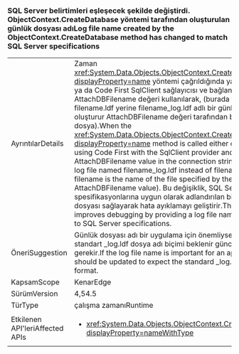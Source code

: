 ### <a name="log-file-name-created-by-the-objectcontextcreatedatabase-method-has-changed-to-match-sql-server-specifications"></a><span data-ttu-id="f2c21-101">SQL Server belirtimleri eşleşecek şekilde değiştirdi. ObjectContext.CreateDatabase yöntemi tarafından oluşturulan günlük dosyası adı</span><span class="sxs-lookup"><span data-stu-id="f2c21-101">Log file name created by the ObjectContext.CreateDatabase method has changed to match SQL Server specifications</span></span>

|   |   |
|---|---|
|<span data-ttu-id="f2c21-102">Ayrıntılar</span><span class="sxs-lookup"><span data-stu-id="f2c21-102">Details</span></span>|<span data-ttu-id="f2c21-103">Zaman <xref:System.Data.Objects.ObjectContext.CreateDatabase?displayProperty=name> yöntemi çağrıldığında ya da doğrudan ya da Code First SqlClient sağlayıcısı ve bağlantı dizesindeki AttachDBFilename değeri kullanılarak, (burada filename adıdır filename.ldf yerine filename_log.ldf adlı bir günlük dosyası oluşturur AttachDBFilename değeri tarafından belirtilen dosya).</span><span class="sxs-lookup"><span data-stu-id="f2c21-103">When the <xref:System.Data.Objects.ObjectContext.CreateDatabase?displayProperty=name> method is called either directly or by using Code First with the SqlClient provider and an AttachDBFilename value in the connection string, it creates a log file named filename_log.ldf instead of filename.ldf (where filename is the name of the file specified by the AttachDBFilename value).</span></span> <span data-ttu-id="f2c21-104">Bu değişiklik, SQL Server spesifikasyonlarına uygun olarak adlandırılan bir günlük dosyası sağlayarak hata ayıklamayı geliştirir.</span><span class="sxs-lookup"><span data-stu-id="f2c21-104">This change improves debugging by providing a log file named according to SQL Server specifications.</span></span>|
|<span data-ttu-id="f2c21-105">Öneri</span><span class="sxs-lookup"><span data-stu-id="f2c21-105">Suggestion</span></span>|<span data-ttu-id="f2c21-106">Günlük dosyası adı bir uygulama için önemliyse, uygulama standart _log.ldf dosya adı biçimi beklenir güncelleştirilmesi gerekir.</span><span class="sxs-lookup"><span data-stu-id="f2c21-106">If the log file name is important for an app, the app should be updated to expect the standard _log.ldf file name format.</span></span>|
|<span data-ttu-id="f2c21-107">Kapsam</span><span class="sxs-lookup"><span data-stu-id="f2c21-107">Scope</span></span>|<span data-ttu-id="f2c21-108">Kenar</span><span class="sxs-lookup"><span data-stu-id="f2c21-108">Edge</span></span>|
|<span data-ttu-id="f2c21-109">Sürüm</span><span class="sxs-lookup"><span data-stu-id="f2c21-109">Version</span></span>|<span data-ttu-id="f2c21-110">4,5</span><span class="sxs-lookup"><span data-stu-id="f2c21-110">4.5</span></span>|
|<span data-ttu-id="f2c21-111">Tür</span><span class="sxs-lookup"><span data-stu-id="f2c21-111">Type</span></span>|<span data-ttu-id="f2c21-112">çalışma zamanı</span><span class="sxs-lookup"><span data-stu-id="f2c21-112">Runtime</span></span>|
|<span data-ttu-id="f2c21-113">Etkilenen API'leri</span><span class="sxs-lookup"><span data-stu-id="f2c21-113">Affected APIs</span></span>|<ul><li><xref:System.Data.Objects.ObjectContext.CreateDatabase?displayProperty=nameWithType></li></ul>|

